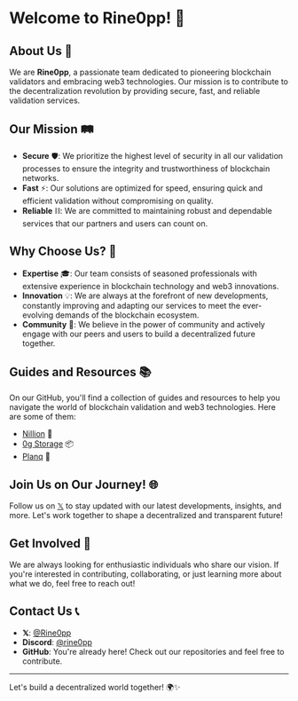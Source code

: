 # Welcome to Rine0pp! 🚀

## About Us 🌟

We are **Rine0pp**, a passionate team dedicated to pioneering blockchain validators and embracing web3 technologies. Our mission is to contribute to the decentralization revolution by providing secure, fast, and reliable validation services.

## Our Mission 🛤️

- **Secure** 🛡️: We prioritize the highest level of security in all our validation processes to ensure the integrity and trustworthiness of blockchain networks.
- **Fast** ⚡: Our solutions are optimized for speed, ensuring quick and efficient validation without compromising on quality.
- **Reliable** ⛓️: We are committed to maintaining robust and dependable services that our partners and users can count on.

## Why Choose Us? 🤔

- **Expertise** 🎓: Our team consists of seasoned professionals with extensive experience in blockchain technology and web3 innovations.
- **Innovation** 💡: We are always at the forefront of new developments, constantly improving and adapting our services to meet the ever-evolving demands of the blockchain ecosystem.
- **Community** 🤝: We believe in the power of community and actively engage with our peers and users to build a decentralized future together.

## Guides and Resources 📚

On our GitHub, you'll find a collection of guides and resources to help you navigate the world of blockchain validation and web3 technologies.
Here are some of them:
* [Nillion](https://github.com/Rine0pp/guides/tree/main/nillion-guide) 📘
* [0g Storage](https://github.com/Rine0pp/guides/tree/main/0g-storage-guide) 📦
* [Planq](https://github.com/Rine0pp/guides/tree/main/planq-guide) 📝

## Join Us on Our Journey! 🌐

Follow us on [𝕏](https://x.com/Rine0pp) to stay updated with our latest developments, insights, and more. Let's work together to shape a decentralized and transparent future!

## Get Involved 💪

We are always looking for enthusiastic individuals who share our vision. If you're interested in contributing, collaborating, or just learning more about what we do, feel free to reach out!

## Contact Us 📞

- **𝕏**: [@Rine0pp](https://x.com/Rine0pp)
- **Discord**: [@rine0pp](https://discord.com/users/846931705415073822)
- **GitHub**: You're already here! Check out our repositories and feel free to contribute.

---

Let's build a decentralized world together! 🌍✨
